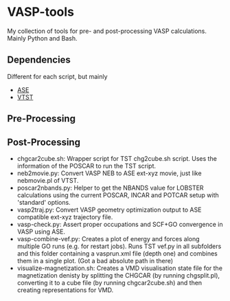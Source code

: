 # VASP-tools
My collection of tools for pre- and post-processing VASP calculations. Mainly Python and Bash.

## Dependencies
Different for each script, but mainly
- [ASE](https://wiki.fysik.dtu.dk/ase/)
- [VTST](http://theory.cm.utexas.edu/vtsttools/)

## Pre-Processing

## Post-Processing
- chgcar2cube.sh: Wrapper script for TST chg2cube.sh script. Uses the information of the POSCAR to run the TST script.
- neb2movie.py: Convert VASP NEB to ASE ext-xyz movie, just like nebmovie.pl of VTST.
- poscar2nbands.py: Helper to get the NBANDS value for LOBSTER calculations using the current POSCAR, INCAR and POTCAR setup with 'standard' options.
- vasp2traj.py: Convert VASP geometry optimization output to ASE compatible ext-xyz trajectory file.
- vasp-check.py: Assert proper occupations and SCF+GO convergence in VASP using ASE.
- vasp-combine-vef.py: Creates a plot of energy and forces along multiple GO runs (e.g. for restart jobs). Runs TST vef.py in all subfolders and this folder containing a vasprun.xml file (depth one) and combines them in a single plot. (Got a bad absolute path in there)
- visualize-magnetization.sh: Creates a VMD visualisation state file for the magnetization denisty by splitting the CHGCAR (by running chgsplit.pl), converting it to a cube file (by running chgcar2cube.sh) and then creating representations for VMD.
